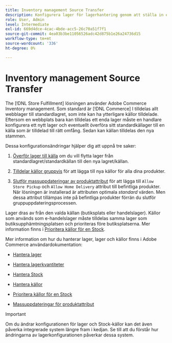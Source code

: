 ```yaml
---
title: Inventory management Source Transfer
description: Konfigurera lager för lagerhantering genom att ställa in en ny aktie och överföra lager från standardlagret.
role: User, Admin
level: Intermediate
exl-id: 669d4dce-4cac-4bde-acc5-26c70a51f7f1
source-git-commit: 4ea03b3be11056526adc42d875b1e26a24736d15
workflow-type: tm+mt
source-wordcount: '336'
ht-degree: 0%

---
```


# Inventory management Source Transfer

The [!DNL Store Fulfillment] lösningen använder Adobe Commerce Inventory management. Som standard är [!DNL Commerce] I tilldelas allt webblager till standardlagret, som inte kan ha ytterligare källor tilldelade. Eftersom en webbplats bara kan tilldelas ett enda lager måste en handlare konfigurera ett nytt lager och eventuellt överföra sitt standardkällager till en källa som är tilldelad till rätt omfång. Sedan kan källan tilldelas den nya stammen.

Dessa konfigurationsändringar hjälper dig att uppnå tre saker:

1. [Överför lager till källa](https://docs.magento.com/user-guide/catalog/inventory-bulk-transfer-inventory.html) om du vill flytta lager från standardlagret/standardkällan till den nya lagret/källan.

2. [Tilldelar källor gruppvis](https://docs.magento.com/user-guide/catalog/inventory-bulk-assign-sources.html) för att lägga till nya källor för alla dina produkter.

3. [Slutför massuppdateringar av produktattribut](https://docs.magento.com/user-guide/stores/bulk-product-attribute-update.html) för att lägga till `Allow Store Pickup` och `Allow Home Delivery` attribut till befintliga produkter. När lösningen är installerad är attributen optimala *standard* värden. Men dessa attribut tillämpas inte på befintliga produkter förrän du slutför gruppuppdateringsprocessen.

Lager dras av från den valda källan (butiksplats eller handelslager). Källor som används som e-handelslager måste tilldelas samma lager som butiksupphämtningsplatsen och prioriteras före butiksplatserna. Mer information finns i [Prioritera källor för en Stock](https://docs.magento.com/user-guide/catalog/inventory-stock-priority.html).


Mer information om hur du hanterar lager, lager och källor finns i Adobe Commerce användardokumentation:

- [Hantera lager](https://docs.magento.com/user-guide/catalog/inventory-management.html)

- [Hantera lagerkvantiteter](https://docs.magento.com/user-guide/catalog/inventory-manage-inventory-quantities.html)

- [Hantera Stock](https://docs.magento.com/user-guide/catalog/inventory-stock.html)

- [Hantera källor](https://docs.magento.com/user-guide/catalog/inventory-sources.html)

- [Prioritera källor för en Stock](https://docs.magento.com/user-guide/catalog/inventory-stock-priority.html)

- [Massuppdateringar för produktattribut](https://docs.magento.com/user-guide/stores/bulk-product-attribute-update.html)


>[!IMPORTANT]
>
>Om du ändrar konfigurationen för lager och Stock-källor kan det även påverka integrerade system längre fram i kedjan. Se till att du förstår hur ändringarna av lagerkonfigurationen påverkar dessa system.
